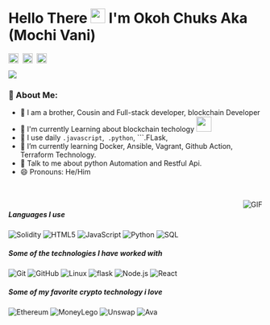 # Hello There <img src="https://github.com/TheDudeThatCode/TheDudeThatCode/blob/master/Assets/Hi.gif" width="29px"> I'm Okoh Chuks Aka (Mochi Vani)
<p align="left">
<a href="https://twitter.com/mochi_vani" target="blank"><img align="center" src="https://cdn.jsdelivr.net/npm/simple-icons@3.0.1/icons/twitter.svg" alt="" height="20" width="20" /></a>&nbsp;
<a href="https://linkedin.com/in/mochi-vani-348a66179" target="blank"><img align="center" src="https://cdn.jsdelivr.net/npm/simple-icons@3.0.1/icons/linkedin.svg" alt="apoorvtyagi" height="20" width="20" /></a>&nbsp;
<a href="https://facebook.com/vani.okoh" target="blank"><img align="center" src="https://cdn.jsdelivr.net/npm/simple-icons@3.0.1/icons/facebook.svg" alt="" height="20" width="20" /></a>
</p>

![](https://camo.githubusercontent.com/992babdffd8c74a1502de375fbdf7e4d54773242/68747470733a2f2f6d656469612e67697068792e636f6d2f6d656469612f53576f536b4e36447854737a71494b4571762f67697068792e676966)

### 🤵 About Me:
- 📝 I am a brother, Cousin and Full-stack developer, blockchain Developer
- 🏦 I'm currently Learning about blockchain techology 
      <img src="https://media.giphy.com/media/WUlplcMpOCEmTGBtBW/giphy.gif" width="30">
- 🤔 I use daily ```.javascript```,``` .python```, ```.FLask,
- 🌱 I’m currently learning Docker, Ansible, Vagrant, Github Action, Terraform Technology.
- 💬 Talk to me about python Automation and Restful Api.
- 😄 Pronouns: He/Him


<br />
<br />

  <img align="right" alt="GIF" src="https://media.giphy.com/media/836HiJc7pgzy8iNXCn/giphy.gif" />
  
##### Languages I use
![Solidity](https://img.shields.io/badge/Solidity-language-blue)
![HTML5](https://img.shields.io/badge/-HTML5-000000?style=flat&logo=html5)
![JavaScript](https://img.shields.io/badge/-JavaScript-000000?style=flat&logo=javascript)
![Python](https://img.shields.io/badge/-Python-000000?style=flat&logo=python)
![SQL](https://img.shields.io/badge/-SQL-000000?style=flat&logo=postgresql)

##### Some of the technologies I have worked with
![Git](https://img.shields.io/badge/-Git-222222?style=flat&logo=git&logoColor=F05032)
![GitHub](https://img.shields.io/badge/-GitHub-222222?style=flat&logo=github&logoColor=181717)
![Linux](https://img.shields.io/badge/-Linux-222222?style=flat&logo=linux&logoColor=FCC624)
![flask](https://img.shields.io/badge/flask-python-blue)
![Node.js](https://img.shields.io/badge/-Node.js-222222?style=flat&logo=node.js&logoColor=339933)
![React](https://img.shields.io/badge/-React-222222?style=flat&logo=React&logoColor=61DAFB)

##### Some of my favorite crypto technology i love

![Ethereum](https://img.shields.io/badge/Ethereum-Blockchain-orange)
![MoneyLego](https://img.shields.io/badge/Money%20-Legos-red)
![Unswap](https://img.shields.io/badge/Uniswap-%20Arbitrage%20Analysis%20-yellow)
![Ava](https://img.shields.io/badge/Aave%20-Liquidation-blue)

